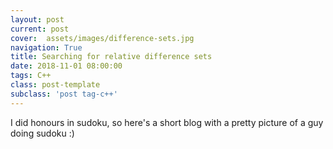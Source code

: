 ```yaml
---
layout: post
current: post
cover:  assets/images/difference-sets.jpg
navigation: True
title: Searching for relative difference sets
date: 2018-11-01 08:00:00
tags: C++
class: post-template
subclass: 'post tag-c++'
---
```


I did honours in sudoku, so here's a short blog with a pretty picture of a guy doing sudoku :)
